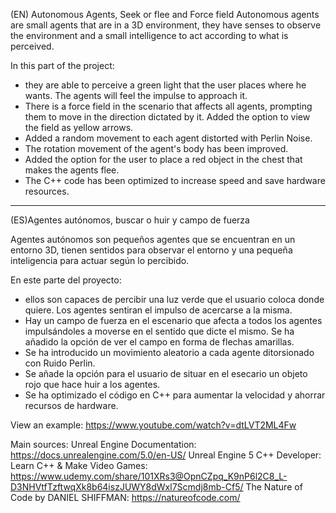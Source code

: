 (EN) Autonomous Agents, Seek or flee and Force field 
Autonomous agents are small agents that are in a 3D environment, they have senses to observe the environment and a small intelligence to act according to what is perceived.

In this part of the project:
- they are able to perceive a green light that the user places where he wants. The agents will feel the impulse to approach it.
- There is a force field in the scenario that affects all agents, prompting them to move in the direction dictated by it. Added the option to view the field as yellow arrows.
- Added a random movement to each agent distorted with Perlin Noise.  
- The rotation movement of the agent's body has been improved.
- Added the option for the user to place a red object in the chest that makes the agents flee.
- The C++ code has been optimized to increase speed and save hardware resources.

----------------------------------------------------------------------
(ES)Agentes autónomos, buscar o huir y campo de fuerza

Agentes autónomos son pequeños agentes que se encuentran en un entorno 3D, tienen sentidos para observar el entorno y una pequeña inteligencia para actuar según lo percibido.

En este parte del proyecto:

- ellos son capaces de percibir una luz verde que el usuario coloca donde quiere. Los agentes sentiran el impulso de acercarse a la misma.
- Hay un campo de fuerza en el escenario que afecta a todos los agentes impulsándoles a moverse en el sentido que dicte el mismo. Se ha añadido la opción de ver el campo en forma de flechas amarillas.
- Se ha introducido un movimiento aleatorio a cada agente ditorsionado con Ruido Perlin.
- Se añade la opción para el usuario de situar en el esecario un objeto rojo que hace huir a los agentes.
- Se ha optimizado el código en C++ para aumentar la velocidad y ahorrar recursos de hardware.


View an example: https://www.youtube.com/watch?v=dtLVT2ML4Fw


Main sources:
Unreal Engine Documentation: https://docs.unrealengine.com/5.0/en-US/
Unreal Engine 5 C++ Developer: Learn C++ & Make Video Games: https://www.udemy.com/share/101XRs3@OpnCZpq_K9nP6l2C8_L-D3NHVtfTzftwqXk8b64iszJUWY8dWxl7Scmdj8mb-Cf5/
The Nature of Code by DANIEL SHIFFMAN: https://natureofcode.com/
